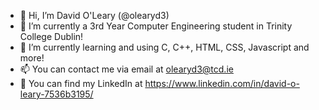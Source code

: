 - 👋 Hi, I’m David O'Leary (@olearyd3)
- 🌱 I’m currently a 3rd Year Computer Engineering student in Trinity College Dublin!
- 💞️ I’m currently learning and using C, C++, HTML, CSS, Javascript and more!
- 📫 You can contact me via email at olearyd3@tcd.ie
- 💼 You can find my LinkedIn at https://www.linkedin.com/in/david-o-leary-7536b3195/

<!---
olearyd3/olearyd3 is a ✨ special ✨ repository because its `README.md` (this file) appears on your GitHub profile.
You can click the Preview link to take a look at your changes.
--->
